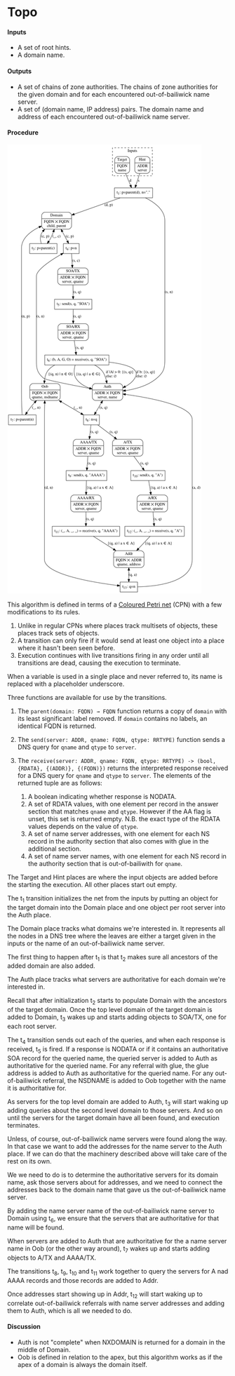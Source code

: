 # Topo

#### Inputs
* A set of root hints.
* A domain name.

#### Outputs
* A set of chains of zone authorities. The chains of zone authorities for the
  given domain and for each encountered out-of-bailiwick name server.
* A set of (domain name, IP address) pairs. The domain name and address of each
  encountered out-of-bailiwick name server.

#### Procedure

![diagram](topo.png)

This algorithm is defined in terms of a [Coloured Petri net] (CPN) with a few
modifications to its rules.
1. Unlike in regular CPNs where places track multisets of objects, these places
   track sets of objects.
2. A transition can only fire if it would send at least one object into a place
   where it hasn't been seen before.
3. Execution continues with live transitions firing in any order until all
   transitions are dead, causing the execution to terminate.

When a variable is used in a single place and never referred to, its name is
replaced with a placeholder underscore.

Three functions are available for use by the transitions.

1. The `parent(domain: FQDN) → FQDN` function returns a copy of `domain` with
   its least significant label removed. If `domain` contains no labels, an
   identical FQDN is returned.

2. The `send(server: ADDR, qname: FQDN, qtype: RRTYPE)` function sends a DNS
   query for `qname` and `qtype` to `server`.

3. The `receive(server: ADDR, qname: FQDN, qtype: RRTYPE) -> (bool, {RDATA},
   {(ADDR)}, {(FQDN)})` returns the interpreted response received for a DNS
   query for `qname` and `qtype` to `server`.
   The elements of the returned tuple are as follows:
   1. A boolean indicating whether response is NODATA.
   2. A set of RDATA values, with one element per record in the answer section
      that matches `qname` and `qtype`.
      However if the AA flag is unset, this set is returned empty.
      N.B. the exact type of the RDATA values depends on the value of `qtype`.
   3. A set of name server addresses, with one element for each NS record in the
      authority section that also comes with glue in the additional section.
   4. A set of name server names, with one element for each NS record in the
      authority section that is out-of-bailiwith for `qname`.

The Target and Hint places are where the input objects are added before the
starting the execution.
All other places start out empty.

The t<sub>1</sub> transition initializes the net from the inputs by putting an
object for the target domain into the Domain place and one object per root
server into the Auth place.

The Domain place tracks what domains we're interested in.
It represents all the nodes in a DNS tree where the leaves are either a target
given in the inputs or the name of an out-of-bailiwick name server.

The first thing to happen after t<sub>1</sub> is that t<sub>2</sub> makes sure
all ancestors of the added domain are also added.

The Auth place tracks what servers are authoritative for each domain we're
interested in.

Recall that after initialization t<sub>2</sub> starts to populate Domain with
the ancestors of the target domain.
Once the top level domain of the target domain is added to Domain, t<sub>3</sub>
wakes up and starts adding objects to SOA/TX, one for each root server.

The t<sub>4</sub> transition sends out each of the queries, and when each
response is received, t<sub>5</sub> is fired.
If a response is NODATA or if it contains an authoritative SOA record for the
queried name, the queried server is added to Auth as authoritative for the
queried name.
For any referral with glue, the glue address is added to Auth as authoritative
for the queried name.
For any out-of-bailiwick referral, the NSDNAME is added to Oob together with the
name it is authoritative for.

As servers for the top level domain are added to Auth, t<sub>3</sub> will start
waking up adding queries about the second level domain to those servers.
And so on until the servers for the target domain have all been found, and
execution terminates.

Unless, of course, out-of-bailiwick name servers were found along the way.
In that case we want to add the addresses for the name server to the Auth place.
If we can do that the machinery described above will take care of the rest on
its own.

We we need to do is to determine the authoritative servers for its domain name,
ask those servers about for addresses, and we need to connect the addresses back
to the domain name that gave us the out-of-bailiwick name server.

By adding the name server name of the out-of-bailiwick name server to Domain
using t<sub>6</sub>, we ensure that the servers that are authoritative for that
name will be found.

When servers are added to Auth that are authoritative for the a name server name
in Oob (or the other way around), t<sub>7</sub> wakes up and starts adding
objects to A/TX and AAAA/TX.

The transitions t<sub>8</sub>, t<sub>9</sub>, t<sub>10</sub> and t<sub>11</sub>
work together to query the servers for A nad AAAA records and those records are
added to Addr.

Once addresses start showing up in Addr, t<sub>12</sub> will start waking up to
correlate out-of-bailiwick referrals with name server addresses and adding them
to Auth, which is all we needed to do.

#### Discussion

* Auth is not "complete" when NXDOMAIN is returned for a domain in the middle of
  Domain.
* Oob is defined in relation to the apex, but this algorithm works as if the
  apex of a domain is always the domain itself.

[Coloured Petri net]: https://en.wikipedia.org/wiki/Coloured_Petri_net
